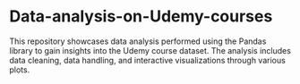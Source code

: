 # Data-analysis-on-Udemy-courses
This repository showcases data analysis performed using the Pandas library to gain insights into the Udemy course dataset.
The analysis includes data cleaning, data handling, and interactive visualizations through various plots.
